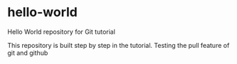 # hello-world
Hello World repository for Git tutorial

This repository is built step by step in the tutorial.
Testing the pull feature of git and github
